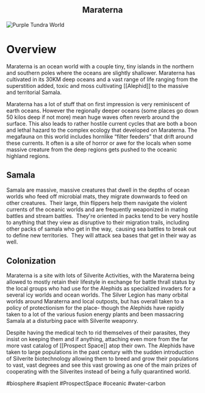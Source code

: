 <h2 align="center"> Maraterna </h2>

![Purple Tundra World](/Stellar_Abyss_Setting_Bible/Photo_Directory/Maraterna.jpg "Purple Tundra World")

# Overview

Maraterna is an ocean world with a couple tiny, tiny islands in the northern and southern poles where the oceans are slightly shallower.  Maraterna has cultivated in its 30KM deep oceans and a vast range of life ranging from the superstition added, toxic and moss cultivating [[Alephid]] to the massive and territorial Samala.

Maraterna has a lot of stuff that on first impression is very reminiscent of earth oceans.  However the regionally deeper oceans  (some places go down 50 kilos deep if not more) mean huge waves often reverb around the surface.  This also leads to rather hostile current cycles that are both a boon and lethal hazard to the complex ecology that developed on Maraterna.  The megafauna on this world includes hornlike “filter feeders” that drift around these currents.  It often is a site of horror or awe for the locals when some massive creature from the deep regions gets pushed to the oceanic highland regions.  

## Samala

Samala are massive, massive creatures that dwell in the depths of ocean worlds who feed off microbial mats, they migrate downwards to feed on other creatures.  Their large, thin flippers help them navigate the violent currents of the oceanic worlds and are frequently weaponized in mating battles and stream battles.  They're oriented in packs tend to be very hostile to anything that they view as disruptive to their migration trails, including other packs of samala who get in the way,  causing sea battles to break out to define new territories.  They will attack sea bases that get in their way as well.


## Colonization

Maraterna is a site with lots of Silverite Activities, with the Maraterna being allowed to mostly retain their lifestyle in exchange for battle thrall status by the local groups who had use for the Alephids as specialized invaders for a several icy worlds and ocean worlds.  The Silver Legion has many orbital worlds around Maraterna and local outposts, but has overall taken to a policy of protectionism for the place- though the Alephids have rapidly taken to a lot of the various fusion energy plants and been massacring Samala at a disturbing pace with Silverite weaponry.  

Despite having the medical tech to rid themselves of their parasites, they insist on keeping them and if anything, attaching even more from the far more vast catalog of [[Prospect Space]] atop their own.  The Alephids have taken to large populations in the past century with the sudden introduction of Silverite biotechnology allowing them to breed and grow their populations to vast, vast degrees and see this vast growing as one of the main prizes of cooperating with the Silverites instead of being a fully quarantined world.  

#biosphere 
#sapient 
#ProspectSpace 
#oceanic 
#water-carbon 